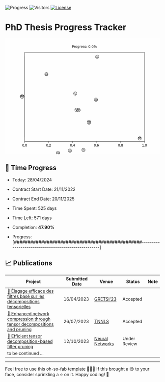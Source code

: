 ![Progress](https://img.shields.io/badge/Progress-47.90%25-fff8b4?style=flat-square)
![Visitors](https://api.visitorbadge.io/api/combined?path=https%3A%2F%2Fgithub.com%2Fpvtien96%2FPhD_Thesis_Tracker&label=Views&labelColor=%2337d67a&countColor=%23ff8a65&style=flat-square)
[![License](https://img.shields.io/badge/License-Apache_2.0-blue.svg)](https://opensource.org/licenses/Apache-2.0)
# PhD Thesis Progress Tracker

<td style="width: 10%; padding: 10px; border: none;">
      <img src="progress.gif" alt="Progress" style="height: 10%">
</td>

## :calendar: Time Progress

- Today: 28/04/2024
- Contract Start Date: 21/11/2022
- Contract End Date: 20/11/2025

- Time Spent: 525 days
- Time Left: 571 days
- Completion: <b>47.90%</b>
- Progress: [###############################################-----------------------------------------------------]

## 📈 Publications

| Project                                             | Submitted Date | Venue           | Status         | Note   |
|-----------------------------------------------------|----------------|-----------------|----------------|--------|
| [:ring: Élagage efficace des filtres basé sur les décompositions tensorielles](https://www.gretsi.fr/data/colloque/pdf/2023_pham1312.pdf) | 16/04/2023     | [GRETSI'23](https://gretsi.fr/colloque2023/)       | Accepted       |        |
| [:stars: Enhanced network compression through tensor decompositions and pruning](https://github.com/pvtien96/NORTON)        | 26/07/2023     | [TNNLS](https://ieeexplore.ieee.org/xpl/RecentIssue.jsp?punumber=5962385)           | Accepted   |        |
| [:ring: Efficient tensor decomposition-based filter pruning](https://github.com/pvtien96/CORING)        | 12/10/2023     | [Neural Networks](https://www.sciencedirect.com/journal/neural-networks) | Under Review   |        |
| to be continued ...                                 |                |                 |                |        |

---

Feel free to use this oh-so-fab template 🌈✨🎨 If this brought a 😊 to your face, consider sprinkling a ⭐️ on it. Happy coding! 🚀
